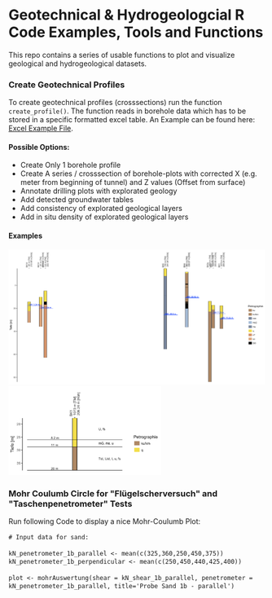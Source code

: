 # Geotechnical & Hydrogeologcial R Code Examples, Tools and Functions
This repo contains a series of usable functions to plot and visualize geological and hydrogeological datasets.

### Create Geotechnical Profiles
To create geotechnical profiles (crosssections) run the function `create_profile()`. The function reads in borehole data which has to be stored in a specific formatted excel table. An Example can be found here: [Excel Example File](borehole-template/borehole-data.xlsx).

#### Possible Options:
* Create Only 1 borehole profile
* Create A series / crosssection of borehole-plots with corrected X (e.g. meter from beginning of tunnel) and Z values (Offset from surface)
* Annotate drilling plots with explorated geology
* Add detected groundwater tables
* Add consistency of explorated geological layers
* Add in situ density of explorated geological layers

#### Examples

<div style='float: center'>
  <img style='width: 600px' src="Readme-Images/create_profile_example.png"></img>
</div>

<div style='float: center'>
  <img style='width: 300px' src="Readme-Images/create_profile_first_only.png"></img>
</div>

### Mohr Coulumb Circle for "Flügelscherversuch" and "Taschenpenetrometer" Tests
Run following Code to display a nice Mohr-Coulumb Plot:

```
# Input data for sand:

kN_penetrometer_1b_parallel <- mean(c(325,360,250,450,375))
kN_penetrometer_1b_perpendicular <- mean(c(250,450,440,425,400))

plot <- mohrAuswertung(shear = kN_shear_1b_parallel, penetrometer = kN_penetrometer_1b_parallel, title='Probe Sand 1b - parallel')
```
